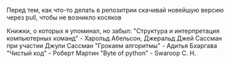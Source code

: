 Перед тем, как что-то делать в репозитрии скачивай новейшую версию через pull, чтобы не возникло косяков

Книжки, о которых я упоминал, но забыл:
	"Структура и интерпретация компьютерных команд" - Харольд Абельсон, Джеральд Джей Сассман при участии Джули Сассман
	"Грокаем алгоритмы" - Адитья Бхаргава
	"Чистый код" - Роберт Мартин
	"Byte of python" - Swaroop C. H.